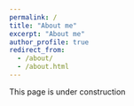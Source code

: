 ```yaml
---
permalink: /
title: "About me"
excerpt: "About me"
author_profile: true
redirect_from: 
  - /about/
  - /about.html
---
```


This page is under construction

<!---A data-driven personal website
======--->
